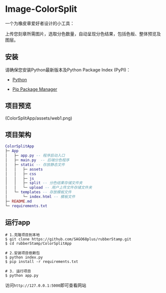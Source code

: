 # Image-ColorSplit
一个为橡皮章爱好者设计的小工具：

上传您刻章所需图片，选取分色数量，自动呈现分色结果，包括色板、整体预览及图层。

## 安装
请确保您安装Python最新版本及Python Package Index (PyPI)：

- [Python](https://www.python.org/)

- [Pip Package Manager](https://pypi.org/)

## 项目预览
(ColorSplitApp/assets/web1.png)

## 项目架构
```lua
ColorSplitApp
├─ App
│	├─ app.py -- 程序启动入口
│	├─ main.py	-- 后端分色程序
│	├─ static -- 存放静态文件
│	│	├─ assets
│	│	├─ css
│	│	├─ js
│	│	├─ split -- 分色结果存储文件夹
│	│	└─ upload -- 用户上传文件存储文件夹
│	└─ templates -- 存放模板文件
│	 	└─ index.html -- 模板文件
├─ README.md
└─ requirements.txt

```


## 运行app
```
# 1.克隆项目到本地
$ git clone https://github.com/SAGO68plus/rubberStamp.git
$ cd rubberStamp/ColorSplitApp

# 2.安装项目依赖包
$ python index.py
$ pip install -r requirements.txt

# 3. 运行项目
$ python app.py
```
访问`http://127.0.0.1:5000`即可查看网站
